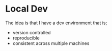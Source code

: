 # Local Dev

The idea is that I have a dev environment that is;

- version controlled
- reproducible
- consistent across multiple machines

